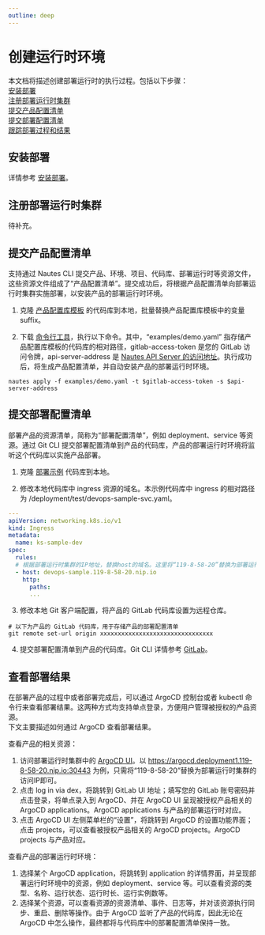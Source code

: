 ```yaml
---
outline: deep
---
```

# 创建运行时环境

本文档将描述创建部署运行时的执行过程。包括以下步骤：  
[安装部署](#安装部署)  
[注册部署运行时集群](#注册部署运行时集群)  
[提交产品配置清单](#提交产品配置清单)  
[提交部署配置清单](#提交部署配置清单)  
[跟踪部署过程和结果](#跟踪部署过程和结果)


## 安装部署

详情参考 [安装部署](quickstart-03.md)。

## 注册部署运行时集群

待补充。

## 提交产品配置清单
支持通过 Nautes CLI 提交产品、环境、项目、代码库、部署运行时等资源文件，这些资源文件组成了“产品配置清单”。提交成功后，将根据产品配置清单向部署运行时集群实施部署，以安装产品的部署运行时环境。

1. 克隆 [产品配置库模板](https://gitlab.bluzin.io/nautes-labs/cli.git) 的代码库到本地，批量替换产品配置库模板中的变量 suffix。

2. 下载 [命令行工具](https://gitlab.bluzin.io/nautes-labs/cli.git)，执行以下命令。其中，“examples/demo.yaml” 指存储产品配置库模板的代码库的相对路径，gitlab-access-token 是您的 GitLab 访问令牌，api-server-address 是 [Nautes API Server 的访问地址](quickstart-03.md#查看组件信息)。执行成功后，将生成产品配置清单，并自动安装产品的部署运行时环境。
```Shell
nautes apply -f examples/demo.yaml -t $gitlab-access-token -s $api-server-address
```

## 提交部署配置清单
部署产品的资源清单，简称为“部署配置清单”，例如 deployment、service 等资源。通过 Git CLI 提交部署配置清单到产品的代码库，产品的部署运行时环境将监听这个代码库以实施产品部署。

1. 克隆 [部署示例](https://github.com/liujunhong5891/demo-user-deployments) 代码库到本地。

2. 修改本地代码库中 ingress 资源的域名。本示例代码库中 ingress 的相对路径为 /deployment/test/devops-sample-svc.yaml。
```yaml
---
apiVersion: networking.k8s.io/v1
kind: Ingress
metadata:
  name: ks-sample-dev
spec:
  rules:
  # 根据部署运行时集群的IP地址，替换host的域名。这里将“119-8-58-20”替换为部署运行时集群的访问IP即可
  - host: devops-sample.119-8-58-20.nip.io
    http:
      paths:
      ...
```

3. 修改本地 Git 客户端配置，将产品的 GitLab 代码库设置为远程仓库。
```Shell
# 以下为产品的 GitLab 代码库，用于存储产品的部署配置清单
git remote set-url origin xxxxxxxxxxxxxxxxxxxxxxxxxxxxxxxx
```

4. 提交部署配置清单到产品的代码库。Git CLI 详情参考 [GitLab](https://docs.gitlab.com/ee/tutorials/make_your_first_git_commit.html)。


## 查看部署结果
在部署产品的过程中或者部署完成后，可以通过 ArgoCD 控制台或者 kubectl 命令行来查看部署结果。这两种方式均支持单点登录，方便用户管理被授权的产品资源。  
下文主要描述如何通过 ArgoCD 查看部署结果。

查看产品的相关资源：
1. 访问部署运行时集群中的 [ArgoCD UI](quickstart-03.md#查看组件信息)。以 https://argocd.deployment1.119-8-58-20.nip.io:30443 为例，只需将“119-8-58-20”替换为部署运行时集群的访问IP即可。
2. 点击 log in via dex，将跳转到 GitLab UI 地址；填写您的 GitLab 账号密码并点击登录，将单点录入到 ArgoCD、并在 ArgoCD UI 呈现被授权产品相关的 ArgoCD applications。ArgoCD applications 与产品的部署运行时对应。
3. 点击 ArgoCD UI 左侧菜单栏的“设置”，将跳转到 ArgoCD 的设置功能界面；点击 projects，可以查看被授权产品相关的 ArgoCD projects。ArgoCD projects 与产品对应。

查看产品的部署运行时环境：
1. 选择某个 ArgoCD application，将跳转到 application 的详情界面，并呈现部署运行时环境中的资源，例如 deployment、service 等。可以查看资源的类型、名称、运行状态、运行时长、运行实例数等。
2. 选择某个资源，可以查看资源的资源清单、事件、日志等，并对该资源执行同步、重启、删除等操作。由于 ArgoCD 监听了产品的代码库，因此无论在 ArgoCD 中怎么操作，最终都将与代码库中的部署配置清单保持一致。